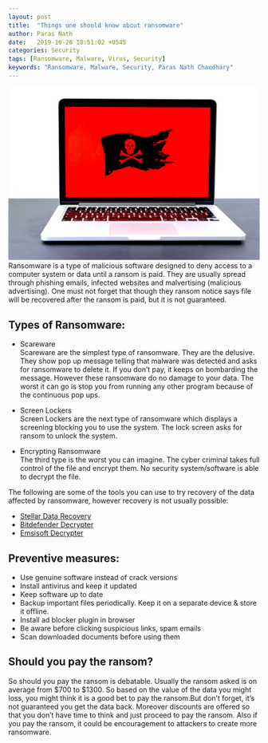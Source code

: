 ```yaml
---
layout: post
title:  "Things one should know about ransomware"
author: Paras Nath
date:   2019-10-26 18:51:02 +0545
categories: Security
tags: [Ransomware, Malware, Virus, Security]
keywords: "Ransomware, Malware, Security, Paras Nath Chaudhary"
---
```

![about ransomware](/blog/assets/img/about-ransomware.jpeg)  
Ransomware is a type of malicious software designed to deny access to a computer system or data until a ransom is paid. They are usually spread through phishing emails, infected websites and malvertising (malicious advertising). <!--more-->One must not forget that though they ransom notice says file will be recovered after the ransom is paid, but it is not guaranteed. 

## Types of Ransomware:
- Scareware  
Scareware are the simplest type of ransomware. They are the delusive. They show pop up message telling that malware was detected and asks for ransomware to delete it. If you don’t pay, it keeps on bombarding the message. However these ransomware do no damage to your data. The worst it can go is stop you from running any other program because of the continuous pop ups.

- Screen Lockers  
Screen Lockers are the next type of ransomware which displays a screening blocking you to use the system. The lock screen asks for ransom to unlock the system.

- Encrypting Ransomware  
The third type is the worst you can imagine. The cyber criminal takes full control of the file and encrypt them. No security system/software is able to decrypt the file.

The following are some of the tools you can use to try recovery of the data affected by ransomware, however recovery is not usually possible:  
- [Stellar Data Recovery  ](https://www.stellarinfo.com/)
- [Bitdefender Decrypter ](https://www.bitdefender.com/)
- [Emsisoft Decrypter ](https://www.emsisoft.com/ransomware-decryption-tools/)

## Preventive measures:
- Use genuine software instead of crack versions  
- Install antivirus and keep it updated  
- Keep software up to date  
- Backup important files periodically. Keep it on a separate device & store it offline.  
- Install ad blocker plugin in browser  
- Be aware before clicking suspicious links, spam emails  
- Scan downloaded documents before using them  

## Should you pay the ransom?
So should you pay the ransom is debatable. Usually the ransom asked is on average from $700 to $1300. So based on the value of the data you might loss, you might think it is a good bet to pay the ransom.But don’t forget, it’s not guaranteed you get the data back. Moreover discounts are offered so that you don’t have time to think and just proceed to pay the ransom. Also if you pay the ransom, it could be encouragement to attackers to create more ransomware.